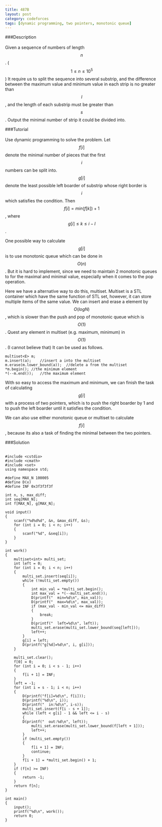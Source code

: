 ```yaml
---
title: 487B
layout: post
category: codeforces
tags: [dynamic programming, two pointers, monotonic queue]
---
```



###Description  
<br/>
Given a sequence of numbers of length $$n$$. ($$1 \leq n \leq 10^5$$)
It require us to split the sequence into several substrip,
and the difference between the maximum value and minimum value in each strip is no greater than $$l$$,
and the length of each substrip must be greater than $$s$$.
Output the minimal number of strip it could be divided into.
<br/>

###Tutorial  
<br/>
Use dynamic programming to solve the problem.
Let $$f[i]$$ denote the minimal number of pieces that the first $$i$$ numbers can be split into.
$$g[i]$$ denote the least possible left boarder of substrip whose right border is $$i$$ which satisfies the condition.
Then $$f[i] = min(f[k]) + 1$$, where $$g[i] ≤ k ≤ i - l$$.

One possible way to calculate $$g[i]$$ is to use monotonic queue which can be done in $$O(n)$$.
But it is hard to implement, since we need to maintain 2 monotonic queues to for the maximal and minimal value,
especially when it comes to the pop operation.

Here we have a alternative way to do this, multiset.
Multiset is a STL container which have the same function of STL set,
however, it can store multiple items of the same value.
We can insert and erase a element by $$O(logN)$$,
which is slower than the push and pop of monotonic queue which is $$O(1)$$.
Quest any element in multiset (e.g. maximum, minimum) in $$O(1)$$. (I cannot believe that)
It can be used as follows.

	multiset<E> m;
	m.insert(a);	//insert a into the multiset
	m.erase(m.lower_bound(a));	//delete a from the multiset
	*m.begin();	//the minimum element
	*(--m.end());	//the maximum element

With so easy to access the maximum and minimum,
we can finish the task of calculating $$g[i]$$ with a process of two pointers,
which is to push the right boarder by 1 and to push the left boarder until it satisfies the condition.

We can also use either monotonic queue or multiset to calculate $$f[i]$$,
because its also a task of finding the minimal between the two pointers.
<br/>


###Solution  
<br/>

	#include <cstdio>
	#include <cmath>
	#include <set>
	using namespace std;
	
	#define MAX_N 100005
	#define D(x) 
	#define INF 0x3f3f3f3f
	
	int n, s, max_diff;
	int seq[MAX_N];
	int f[MAX_N], g[MAX_N];
	
	void input()
	{
		scanf("%d%d%d", &n, &max_diff, &s);
		for (int i = 0; i < n; i++)
		{
			scanf("%d", &seq[i]);
		}
	}
	
	int work()
	{
		multiset<int> multi_set;
		int left = 0;
		for (int i = 0; i < n; i++)
		{
			multi_set.insert(seq[i]);
			while (!multi_set.empty())
			{
				int min_val = *multi_set.begin();
				int max_val = *(--multi_set.end());
				D(printf("	min=%d\n", min_val));
				D(printf("	max=%d\n", max_val));
				if (max_val - min_val <= max_diff)
				{
					break;
				}
				D(printf("	left=%d\n", left));
				multi_set.erase(multi_set.lower_bound(seq[left]));
				left++;
			}
			g[i] = left;
			D(printf("g[%d]=%d\n", i, g[i]));
		}
	
		multi_set.clear();
		f[0] = 0;
		for (int i = 0; i < s - 1; i++)
		{
			f[i + 1] = INF;
		}
		left = -1;
		for (int i = s - 1; i < n; i++)
		{
			D(printf("f[i]=%d\n", f[i]));
			D(printf("%d\n", i));
			D(printf("	in:%d\n", i-s));
			multi_set.insert(f[i - s + 1]);
			while (left < g[i] - 1 && left <= i - s)
			{
			D(printf("	out:%d\n", left));
				multi_set.erase(multi_set.lower_bound(f[left + 1]));
				left++;
			}
			if (multi_set.empty())
			{
				f[i + 1] = INF;
				continue;
			}
			f[i + 1] = *multi_set.begin() + 1;
		}
		if (f[n] >= INF)
		{
			return -1;
		}
		return f[n];
	}
	
	int main()
	{
		input();
		printf("%d\n", work());
		return 0;
	}
	
